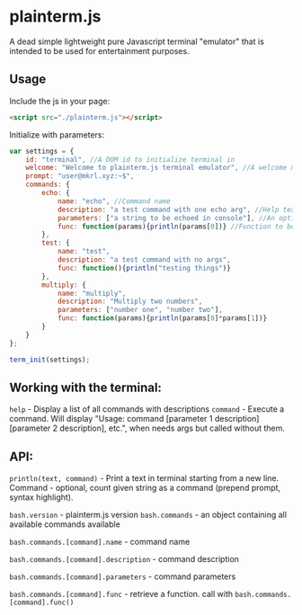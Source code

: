# plainterm.js

A dead simple lightweight pure Javascript terminal "emulator" that is intended to be used for entertainment purposes.


## Usage

Include the js in your page:

```html
<script src="./plainterm.js"></script>
```

Initialize with parameters:

```javascript
var settings = {
    id: "terminal", //A DOM id to initialize terminal in
    welcome: "Welcome to plainterm.js terminal emulator", //A welcome message that is being printed on initialization
    prompt: "user@mkrl.xyz:~$",
    commands: {
        echo: {
            name: "echo", //Command name
            description: "a test command with one echo arg", //Help text to be displayed when `help` command is called
            parameters: ["a string to be echoed in console"], //An optional array of successive parameter descriptions, used when the command that needs args is being called without any args
            func: function(params){println(params[0])} //Function to be called when the command is executed. Accepts an array of parameters, ordered in the same way as in the previous property
        },
        test: {
            name: "test", 
            description: "a test command with no args", 
            func: function(){println("testing things")} 
        },
        multiply: {
            name: "multiply",
            description: "Multiply two numbers",
            parameters: ["number one", "number two"],
            func: function(params){println(params[0]*params[1])}
        }
    }
};

term_init(settings);
```

## Working with the terminal:

`help` - Display a list of all commands with descriptions
`command` - Execute a command. Will display "Usage: command [parameter 1 description] [parameter 2 description], etc.", when needs args but called without them.

## API:

`println(text, command)` - Print a text in terminal starting from a new line. Command - optional, count given string as a command (prepend prompt, syntax highlight).

`bash.version` - plainterm.js version
`bash.commands` - an object containing all available commands available


`bash.commands.[command].name` - command name

`bash.commands.[command].description` - command description

`bash.commands.[command].parameters` - command parameters

`bash.commands.[command].func` - retrieve a function. call with `bash.commands.[command].func()`